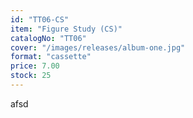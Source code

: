```yaml
---
id: "TT06-CS"
item: "Figure Study (CS)"
catalogNo: "TT06"
cover: "/images/releases/album-one.jpg"
format: "cassette"
price: 7.00
stock: 25
---
```


afsd